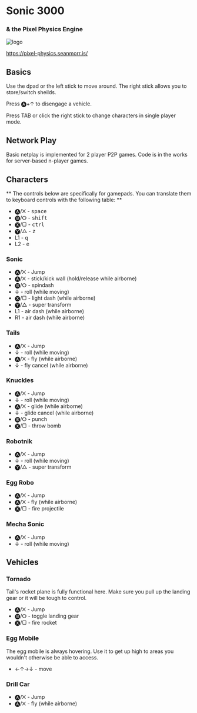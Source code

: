 # Sonic 3000
### & the Pixel Physics Engine

![logo](https://pixel-physics.seanmorr.is/icons/app-256.png)

https://pixel-physics.seanmorr.is/

## Basics

Use the dpad or the left stick to move around. The right stick allows you to store/switch sheilds.

Press 🅐+↑ to disengage a vehicle.

Press TAB or click the right stick to change characters in single player mode.

## Network Play

Basic netplay is implemented for 2 player P2P games. Code is in the works for server-based n-player games.

## Characters

** The controls below are specifically for gamepads. You can translate them to keyboard controls with the following table: **

* 🅐/✕ - <kbd>space</kbd>
* 🅑/ⵔ - <kbd>shift</kbd>
* 🅧/▢ - <kbd>ctrl</kbd>
* 🅨/△ - <kbd>z</kbd>
* L1 - <kbd>q</kbd>
* L2 - <kbd>e</kbd>

### Sonic

* 🅐/✕ - Jump
* 🅐/✕ - stick/kick wall (hold/release while airborne)
* 🅑/ⵔ  - spindash
* ↓ - roll (while moving)
* 🅧/▢ - light dash (while airborne)
* 🅨/△ - super transform
* L1 - air dash (while airborne)
* R1 - air dash (while airborne)

### Tails

* 🅐/✕ - Jump
* ↓ - roll (while moving)
* 🅐/✕ - fly (while airborne)
* ↓ - fly cancel (while airborne)

### Knuckles

* 🅐/✕ - Jump
* ↓ - roll (while moving)
* 🅐/✕ - glide (while airborne)
* ↓ - glide cancel (while airborne)
* 🅑/ⵔ  - punch
* 🅧/▢ - throw bomb

### Robotnik

* 🅐/✕ - Jump
* ↓ - roll (while moving)
* 🅨/△ - super transform

### Egg Robo

* 🅐/✕ - Jump
* 🅐/✕ - fly (while airborne)
* 🅧/▢ - fire projectile

### Mecha Sonic

* 🅐/✕ - Jump
* ↓ - roll (while moving)

## Vehicles

### Tornado

Tail's rocket plane is fully functional here. Make sure you pull up the landing gear or it will be tough to control.

* 🅐/✕ - Jump
* 🅑/ⵔ  - toggle landing gear
* 🅧/▢ - fire rocket

### Egg Mobile

The egg mobile is always hovering. Use it to get up high to areas you wouldn't otherwise be able to access.

* ←↑→↓ - move

### Drill Car

* 🅐/✕ - Jump
* 🅐/✕ - fly (while airborne)
